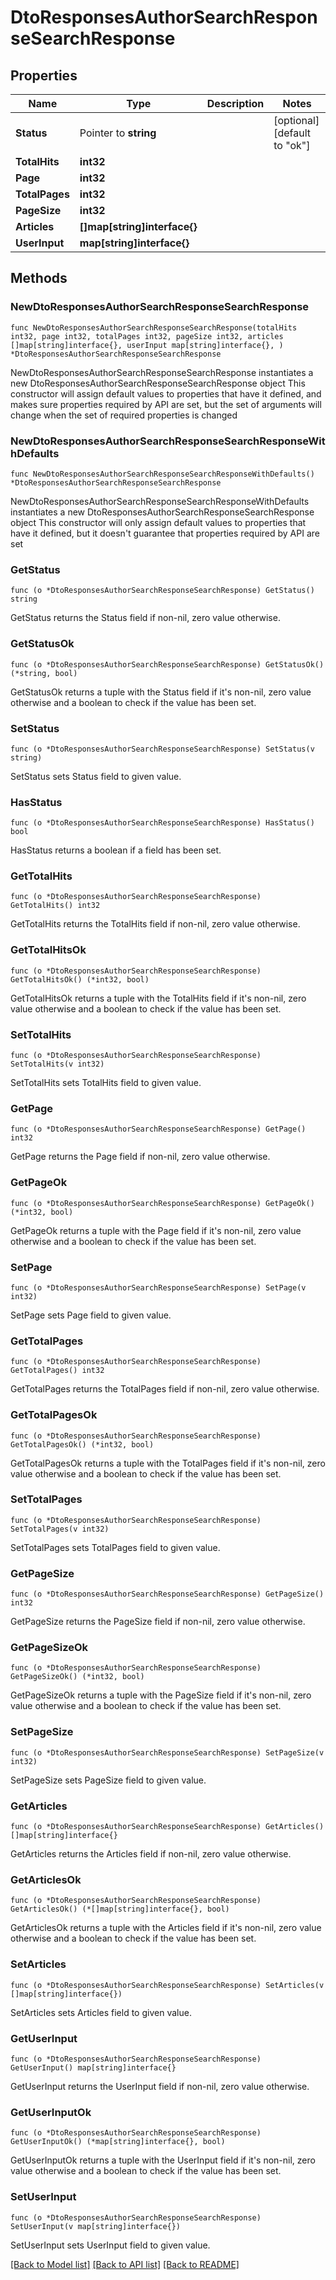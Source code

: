 # DtoResponsesAuthorSearchResponseSearchResponse

## Properties

Name | Type | Description | Notes
------------ | ------------- | ------------- | -------------
**Status** | Pointer to **string** |  | [optional] [default to "ok"]
**TotalHits** | **int32** |  | 
**Page** | **int32** |  | 
**TotalPages** | **int32** |  | 
**PageSize** | **int32** |  | 
**Articles** | **[]map[string]interface{}** |  | 
**UserInput** | **map[string]interface{}** |  | 

## Methods

### NewDtoResponsesAuthorSearchResponseSearchResponse

`func NewDtoResponsesAuthorSearchResponseSearchResponse(totalHits int32, page int32, totalPages int32, pageSize int32, articles []map[string]interface{}, userInput map[string]interface{}, ) *DtoResponsesAuthorSearchResponseSearchResponse`

NewDtoResponsesAuthorSearchResponseSearchResponse instantiates a new DtoResponsesAuthorSearchResponseSearchResponse object
This constructor will assign default values to properties that have it defined,
and makes sure properties required by API are set, but the set of arguments
will change when the set of required properties is changed

### NewDtoResponsesAuthorSearchResponseSearchResponseWithDefaults

`func NewDtoResponsesAuthorSearchResponseSearchResponseWithDefaults() *DtoResponsesAuthorSearchResponseSearchResponse`

NewDtoResponsesAuthorSearchResponseSearchResponseWithDefaults instantiates a new DtoResponsesAuthorSearchResponseSearchResponse object
This constructor will only assign default values to properties that have it defined,
but it doesn't guarantee that properties required by API are set

### GetStatus

`func (o *DtoResponsesAuthorSearchResponseSearchResponse) GetStatus() string`

GetStatus returns the Status field if non-nil, zero value otherwise.

### GetStatusOk

`func (o *DtoResponsesAuthorSearchResponseSearchResponse) GetStatusOk() (*string, bool)`

GetStatusOk returns a tuple with the Status field if it's non-nil, zero value otherwise
and a boolean to check if the value has been set.

### SetStatus

`func (o *DtoResponsesAuthorSearchResponseSearchResponse) SetStatus(v string)`

SetStatus sets Status field to given value.

### HasStatus

`func (o *DtoResponsesAuthorSearchResponseSearchResponse) HasStatus() bool`

HasStatus returns a boolean if a field has been set.

### GetTotalHits

`func (o *DtoResponsesAuthorSearchResponseSearchResponse) GetTotalHits() int32`

GetTotalHits returns the TotalHits field if non-nil, zero value otherwise.

### GetTotalHitsOk

`func (o *DtoResponsesAuthorSearchResponseSearchResponse) GetTotalHitsOk() (*int32, bool)`

GetTotalHitsOk returns a tuple with the TotalHits field if it's non-nil, zero value otherwise
and a boolean to check if the value has been set.

### SetTotalHits

`func (o *DtoResponsesAuthorSearchResponseSearchResponse) SetTotalHits(v int32)`

SetTotalHits sets TotalHits field to given value.


### GetPage

`func (o *DtoResponsesAuthorSearchResponseSearchResponse) GetPage() int32`

GetPage returns the Page field if non-nil, zero value otherwise.

### GetPageOk

`func (o *DtoResponsesAuthorSearchResponseSearchResponse) GetPageOk() (*int32, bool)`

GetPageOk returns a tuple with the Page field if it's non-nil, zero value otherwise
and a boolean to check if the value has been set.

### SetPage

`func (o *DtoResponsesAuthorSearchResponseSearchResponse) SetPage(v int32)`

SetPage sets Page field to given value.


### GetTotalPages

`func (o *DtoResponsesAuthorSearchResponseSearchResponse) GetTotalPages() int32`

GetTotalPages returns the TotalPages field if non-nil, zero value otherwise.

### GetTotalPagesOk

`func (o *DtoResponsesAuthorSearchResponseSearchResponse) GetTotalPagesOk() (*int32, bool)`

GetTotalPagesOk returns a tuple with the TotalPages field if it's non-nil, zero value otherwise
and a boolean to check if the value has been set.

### SetTotalPages

`func (o *DtoResponsesAuthorSearchResponseSearchResponse) SetTotalPages(v int32)`

SetTotalPages sets TotalPages field to given value.


### GetPageSize

`func (o *DtoResponsesAuthorSearchResponseSearchResponse) GetPageSize() int32`

GetPageSize returns the PageSize field if non-nil, zero value otherwise.

### GetPageSizeOk

`func (o *DtoResponsesAuthorSearchResponseSearchResponse) GetPageSizeOk() (*int32, bool)`

GetPageSizeOk returns a tuple with the PageSize field if it's non-nil, zero value otherwise
and a boolean to check if the value has been set.

### SetPageSize

`func (o *DtoResponsesAuthorSearchResponseSearchResponse) SetPageSize(v int32)`

SetPageSize sets PageSize field to given value.


### GetArticles

`func (o *DtoResponsesAuthorSearchResponseSearchResponse) GetArticles() []map[string]interface{}`

GetArticles returns the Articles field if non-nil, zero value otherwise.

### GetArticlesOk

`func (o *DtoResponsesAuthorSearchResponseSearchResponse) GetArticlesOk() (*[]map[string]interface{}, bool)`

GetArticlesOk returns a tuple with the Articles field if it's non-nil, zero value otherwise
and a boolean to check if the value has been set.

### SetArticles

`func (o *DtoResponsesAuthorSearchResponseSearchResponse) SetArticles(v []map[string]interface{})`

SetArticles sets Articles field to given value.


### GetUserInput

`func (o *DtoResponsesAuthorSearchResponseSearchResponse) GetUserInput() map[string]interface{}`

GetUserInput returns the UserInput field if non-nil, zero value otherwise.

### GetUserInputOk

`func (o *DtoResponsesAuthorSearchResponseSearchResponse) GetUserInputOk() (*map[string]interface{}, bool)`

GetUserInputOk returns a tuple with the UserInput field if it's non-nil, zero value otherwise
and a boolean to check if the value has been set.

### SetUserInput

`func (o *DtoResponsesAuthorSearchResponseSearchResponse) SetUserInput(v map[string]interface{})`

SetUserInput sets UserInput field to given value.



[[Back to Model list]](../README.md#documentation-for-models) [[Back to API list]](../README.md#documentation-for-api-endpoints) [[Back to README]](../README.md)


